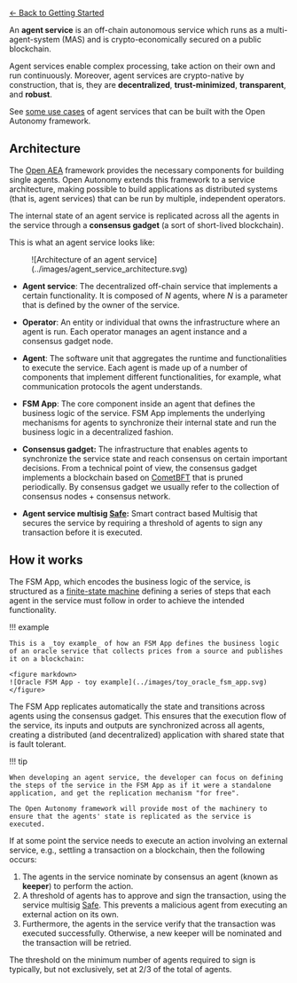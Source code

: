 [← Back to Getting Started](./index.md)

An **agent service** is an off-chain autonomous service which runs as a multi-agent-system (MAS) and is crypto-economically secured on a public blockchain.

Agent services enable complex processing, take action on their own and run continuously. Moreover, agent services are crypto-native by construction, that is, they are **decentralized**, **trust-minimized**, **transparent**, and **robust**.

See [some use cases](./use_cases.md) of agent services that can be built with the Open Autonomy framework.

## Architecture

The [Open AEA](https://open-aea.docs.autonolas.tech/) framework provides the necessary components for building single agents. Open Autonomy extends this framework to a service architecture, making possible to build applications as distributed systems (that is, agent services) that can be run by multiple, independent operators.

The internal state of an agent service is replicated across all the agents in the service through a **consensus gadget** (a sort of short-lived blockchain).

This is what an agent service looks like:

<figure markdown>
![Architecture of an agent service](../images/agent_service_architecture.svg)
</figure>

* **Agent service**: The decentralized off-chain service that implements a certain functionality. It is composed of $N$ agents, where $N$ is a parameter that is defined by the owner of the service.

* **Operator**: An entity or individual that owns the infrastructure where an agent is run. Each operator manages an agent instance and a consensus gadget node.

* **Agent**: The software unit that aggregates the runtime and functionalities to execute the service. Each agent is made up of a number of components that implement different functionalities, for example, what communication protocols the agent understands.

* **FSM App**: The core component inside an agent that defines the business logic of the service. FSM App implements the underlying mechanisms for agents to synchronize their internal state and run the business logic in a decentralized fashion.

* **Consensus gadget:** The infrastructure that enables agents to synchronize the service state and reach consensus on certain important decisions. From a technical point of view, the consensus gadget implements a blockchain based on [CometBFT](https://cometbft.com/) that is pruned periodically. By consensus gadget we usually refer to the collection of consensus nodes + consensus network.

* **Agent service multisig [Safe](https://safe.global/):** Smart contract based Multisig  that secures the service by requiring a threshold of agents to sign any transaction before it is executed.

## How it works

The FSM App, which encodes the business logic of the service, is structured as a [finite-state machine](../key_concepts/fsm.md) defining a series of steps that each agent in the service must follow in order to achieve the intended functionality.

!!! example

    This is a _toy example_ of how an FSM App defines the business logic of an oracle service that collects prices from a source and publishes it on a blockchain:

    <figure markdown>
    ![Oracle FSM App - toy example](../images/toy_oracle_fsm_app.svg)
    </figure>

The FSM App replicates automatically the state and transitions across agents using the consensus gadget. This ensures that the execution flow of the service, its inputs and outputs are synchronized across all agents, creating a distributed (and decentralized) application with shared state that is fault tolerant.

!!! tip

    When developing an agent service, the developer can focus on defining the steps of the service in the FSM App as if it were a standalone application, and get the replication mechanism "for free".

    The Open Autonomy framework will provide most of the machinery to ensure that the agents' state is replicated as the service is executed.

If at some point the service needs to execute an action involving an external service, e.g., settling a transaction on a blockchain, then the following occurs:

1. The agents in the service nominate by consensus an agent (known as **keeper**) to perform the action.
2. A threshold of agents has to approve and sign the transaction, using the service multisig [Safe](https://safe.global/). This prevents a malicious agent from executing an external action on its own.
3. Furthermore, the agents in the service verify that the transaction was executed successfully. Otherwise, a new keeper will be nominated and the transaction will be retried.

The threshold on the minimum number of agents required to sign is typically, but not exclusively, set at 2/3 of the total of agents.
